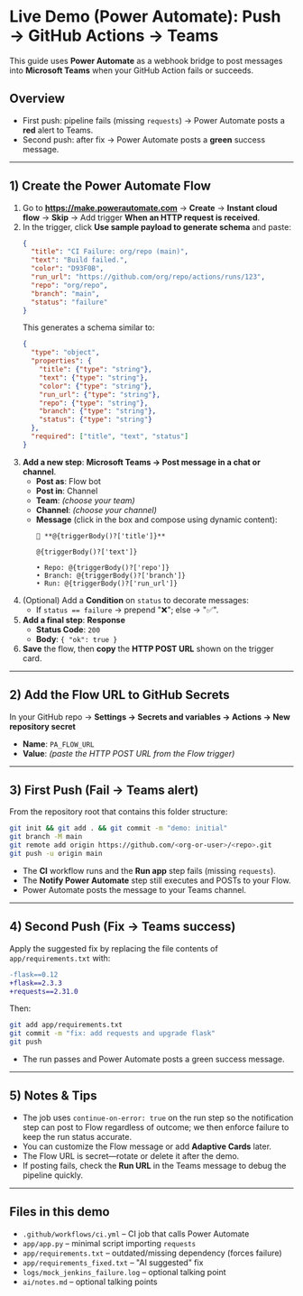 # Live Demo (Power Automate): Push → GitHub Actions → Teams

This guide uses **Power Automate** as a webhook bridge to post messages into **Microsoft Teams** when your GitHub Action fails or succeeds.

## Overview
- First push: pipeline fails (missing `requests`) → Power Automate posts a **red** alert to Teams.
- Second push: after fix → Power Automate posts a **green** success message.

----

## 1) Create the Power Automate Flow
1. Go to **https://make.powerautomate.com** → **Create** → **Instant cloud flow** → **Skip** → Add trigger **When an HTTP request is received**.
2. In the trigger, click **Use sample payload to generate schema** and paste:
   ```json
   {
     "title": "CI Failure: org/repo (main)",
     "text": "Build failed.",
     "color": "D93F0B",
     "run_url": "https://github.com/org/repo/actions/runs/123",
     "repo": "org/repo",
     "branch": "main",
     "status": "failure"
   }
   ```
   This generates a schema similar to:
   ```json
   {
     "type": "object",
     "properties": {
       "title": {"type": "string"},
       "text": {"type": "string"},
       "color": {"type": "string"},
       "run_url": {"type": "string"},
       "repo": {"type": "string"},
       "branch": {"type": "string"},
       "status": {"type": "string"}
     },
     "required": ["title", "text", "status"]
   }
   ```
3. **Add a new step**: **Microsoft Teams → Post message in a chat or channel**.
   - **Post as**: Flow bot
   - **Post in**: Channel
   - **Team**: *(choose your team)*
   - **Channel**: *(choose your channel)*
   - **Message** (click in the box and compose using dynamic content):
     ```
     🧪 **@{triggerBody()?['title']}**

     @{triggerBody()?['text']}

     • Repo: @{triggerBody()?['repo']}  
     • Branch: @{triggerBody()?['branch']}  
     • Run: @{triggerBody()?['run_url']}
     ```
4. (Optional) Add a **Condition** on `status` to decorate messages:
   - If `status == failure` → prepend "❌"; else → "✅".
5. **Add a final step**: **Response**
   - **Status Code**: `200`
   - **Body**: `{ "ok": true }`
6. **Save** the flow, then **copy** the **HTTP POST URL** shown on the trigger card.

---

## 2) Add the Flow URL to GitHub Secrets
In your GitHub repo → **Settings → Secrets and variables → Actions → New repository secret**
- **Name**: `PA_FLOW_URL`
- **Value**: *(paste the HTTP POST URL from the Flow trigger)*

---

## 3) First Push (Fail → Teams alert)
From the repository root that contains this folder structure:
```bash
git init && git add . && git commit -m "demo: initial"
git branch -M main
git remote add origin https://github.com/<org-or-user>/<repo>.git
git push -u origin main
```
- The **CI** workflow runs and the **Run app** step fails (missing `requests`).
- The **Notify Power Automate** step still executes and POSTs to your Flow.
- Power Automate posts the message to your Teams channel.

---

## 4) Second Push (Fix → Teams success)
Apply the suggested fix by replacing the file contents of `app/requirements.txt` with:
```diff
-flask==0.12
+flask==2.3.3
+requests==2.31.0
```
Then:
```bash
git add app/requirements.txt
git commit -m "fix: add requests and upgrade flask"
git push
```
- The run passes and Power Automate posts a green success message.

---

## 5) Notes & Tips
- The job uses `continue-on-error: true` on the run step so the notification step can post to Flow regardless of outcome; we then enforce failure to keep the run status accurate.
- You can customize the Flow message or add **Adaptive Cards** later.
- The Flow URL is secret—rotate or delete it after the demo.
- If posting fails, check the **Run URL** in the Teams message to debug the pipeline quickly.

---

## Files in this demo
- `.github/workflows/ci.yml` – CI job that calls Power Automate
- `app/app.py` – minimal script importing `requests`
- `app/requirements.txt` – outdated/missing dependency (forces failure)
- `app/requirements_fixed.txt` – "AI suggested" fix
- `logs/mock_jenkins_failure.log` – optional talking point
- `ai/notes.md` – optional talking points

